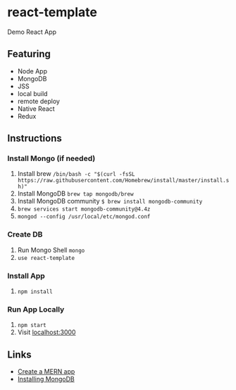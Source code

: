 # react-template

Demo React App

## Featuring
* Node App
* MongoDB
* JSS
* local build
* remote deploy
* Native React
* Redux

## Instructions

### Install Mongo (if needed)
1. Install brew `/bin/bash -c "$(curl -fsSL https://raw.githubusercontent.com/Homebrew/install/master/install.sh)"`
2. Install MongoDB `brew tap mongodb/brew`
3. Install MongoDB community `$ brew install mongodb-community`
4. `brew services start mongodb-community@4.4z`
5. `mongod --config /usr/local/etc/mongod.conf`

### Create DB
1. Run Mongo Shell `mongo`
2. `use react-template`


### Install App
1. `npm install`

### Run App Locally
1. `npm start`
2. Visit [localhost:3000](http://localhost:3000/)

## Links
* [Create a MERN app](https://medium.com/swlh/how-to-create-your-first-mern-mongodb-express-js-react-js-and-node-js-stack-7e8b20463e66)
* [Installing MongoDB](https://docs.mongodb.com/manual/tutorial/install-mongodb-on-os-x/)